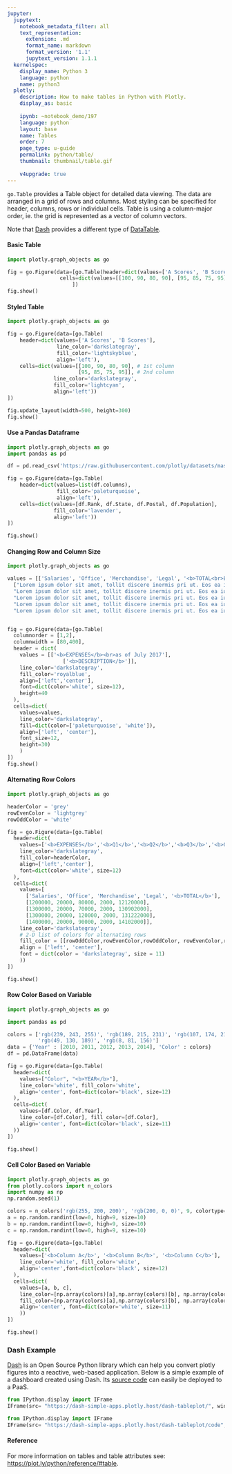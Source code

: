 ```yaml
---
jupyter:
  jupytext:
    notebook_metadata_filter: all
    text_representation:
      extension: .md
      format_name: markdown
      format_version: '1.1'
      jupytext_version: 1.1.1
  kernelspec:
    display_name: Python 3
    language: python
    name: python3
  plotly:
    description: How to make tables in Python with Plotly.
    display_as: basic
    
    ipynb: ~notebook_demo/197
    language: python
    layout: base
    name: Tables
    order: 7
    page_type: u-guide
    permalink: python/table/
    thumbnail: thumbnail/table.gif
    
    v4upgrade: true
---
```


`go.Table` provides a Table object for detailed data viewing. The data are arranged in
a grid of rows and columns. Most styling can be specified for header, columns, rows or individual cells. Table is using a column-major order, ie. the grid is represented as a vector of column vectors.

Note that [Dash](https://dash.plot.ly/) provides a different type of [DataTable](https://dash.plot.ly/datatable).

#### Basic Table

```python
import plotly.graph_objects as go

fig = go.Figure(data=[go.Table(header=dict(values=['A Scores', 'B Scores']),
                 cells=dict(values=[[100, 90, 80, 90], [95, 85, 75, 95]]))
                     ])
fig.show()
```

#### Styled Table

```python
import plotly.graph_objects as go

fig = go.Figure(data=[go.Table(
    header=dict(values=['A Scores', 'B Scores'],
                line_color='darkslategray',
                fill_color='lightskyblue',
                align='left'),
    cells=dict(values=[[100, 90, 80, 90], # 1st column
                       [95, 85, 75, 95]], # 2nd column
               line_color='darkslategray',
               fill_color='lightcyan',
               align='left'))
])

fig.update_layout(width=500, height=300)
fig.show()
```

#### Use a Pandas Dataframe

```python
import plotly.graph_objects as go
import pandas as pd

df = pd.read_csv('https://raw.githubusercontent.com/plotly/datasets/master/2014_usa_states.csv')

fig = go.Figure(data=[go.Table(
    header=dict(values=list(df.columns),
                fill_color='paleturquoise',
                align='left'),
    cells=dict(values=[df.Rank, df.State, df.Postal, df.Population],
               fill_color='lavender',
               align='left'))
])

fig.show()
```

#### Changing Row and Column Size

```python
import plotly.graph_objects as go

values = [['Salaries', 'Office', 'Merchandise', 'Legal', '<b>TOTAL<br>EXPENSES</b>'], #1st col
  ["Lorem ipsum dolor sit amet, tollit discere inermis pri ut. Eos ea iusto timeam, an prima laboramus vim. Id usu aeterno adversarium, summo mollis timeam vel ad",
  "Lorem ipsum dolor sit amet, tollit discere inermis pri ut. Eos ea iusto timeam, an prima laboramus vim. Id usu aeterno adversarium, summo mollis timeam vel ad",
  "Lorem ipsum dolor sit amet, tollit discere inermis pri ut. Eos ea iusto timeam, an prima laboramus vim. Id usu aeterno adversarium, summo mollis timeam vel ad",
  "Lorem ipsum dolor sit amet, tollit discere inermis pri ut. Eos ea iusto timeam, an prima laboramus vim. Id usu aeterno adversarium, summo mollis timeam vel ad",
  "Lorem ipsum dolor sit amet, tollit discere inermis pri ut. Eos ea iusto timeam, an prima laboramus vim. Id usu aeterno adversarium, summo mollis timeam vel ad"]]


fig = go.Figure(data=[go.Table(
  columnorder = [1,2],
  columnwidth = [80,400],
  header = dict(
    values = [['<b>EXPENSES</b><br>as of July 2017'],
                  ['<b>DESCRIPTION</b>']],
    line_color='darkslategray',
    fill_color='royalblue',
    align=['left','center'],
    font=dict(color='white', size=12),
    height=40
  ),
  cells=dict(
    values=values,
    line_color='darkslategray',
    fill=dict(color=['paleturquoise', 'white']),
    align=['left', 'center'],
    font_size=12,
    height=30)
    )
])
fig.show()
```

#### Alternating Row Colors

```python
import plotly.graph_objects as go

headerColor = 'grey'
rowEvenColor = 'lightgrey'
rowOddColor = 'white'

fig = go.Figure(data=[go.Table(
  header=dict(
    values=['<b>EXPENSES</b>','<b>Q1</b>','<b>Q2</b>','<b>Q3</b>','<b>Q4</b>'],
    line_color='darkslategray',
    fill_color=headerColor,
    align=['left','center'],
    font=dict(color='white', size=12)
  ),
  cells=dict(
    values=[
      ['Salaries', 'Office', 'Merchandise', 'Legal', '<b>TOTAL</b>'],
      [1200000, 20000, 80000, 2000, 12120000],
      [1300000, 20000, 70000, 2000, 130902000],
      [1300000, 20000, 120000, 2000, 131222000],
      [1400000, 20000, 90000, 2000, 14102000]],
    line_color='darkslategray',
    # 2-D list of colors for alternating rows
    fill_color = [[rowOddColor,rowEvenColor,rowOddColor, rowEvenColor,rowOddColor]*5],
    align = ['left', 'center'],
    font = dict(color = 'darkslategray', size = 11)
    ))
])

fig.show()
```

#### Row Color Based on Variable

```python
import plotly.graph_objects as go

import pandas as pd

colors = ['rgb(239, 243, 255)', 'rgb(189, 215, 231)', 'rgb(107, 174, 214)',
          'rgb(49, 130, 189)', 'rgb(8, 81, 156)']
data = {'Year' : [2010, 2011, 2012, 2013, 2014], 'Color' : colors}
df = pd.DataFrame(data)

fig = go.Figure(data=[go.Table(
  header=dict(
    values=["Color", "<b>YEAR</b>"],
    line_color='white', fill_color='white',
    align='center', font=dict(color='black', size=12)
  ),
  cells=dict(
    values=[df.Color, df.Year],
    line_color=[df.Color], fill_color=[df.Color],
    align='center', font=dict(color='black', size=11)
  ))
])

fig.show()
```

#### Cell Color Based on Variable

```python
import plotly.graph_objects as go
from plotly.colors import n_colors
import numpy as np
np.random.seed(1)

colors = n_colors('rgb(255, 200, 200)', 'rgb(200, 0, 0)', 9, colortype='rgb')
a = np.random.randint(low=0, high=9, size=10)
b = np.random.randint(low=0, high=9, size=10)
c = np.random.randint(low=0, high=9, size=10)

fig = go.Figure(data=[go.Table(
  header=dict(
    values=['<b>Column A</b>', '<b>Column B</b>', '<b>Column C</b>'],
    line_color='white', fill_color='white',
    align='center',font=dict(color='black', size=12)
  ),
  cells=dict(
    values=[a, b, c],
    line_color=[np.array(colors)[a],np.array(colors)[b], np.array(colors)[c]],
    fill_color=[np.array(colors)[a],np.array(colors)[b], np.array(colors)[c]],
    align='center', font=dict(color='white', size=11)
    ))
])

fig.show()
```

### Dash Example


[Dash](https://plot.ly/products/dash/) is an Open Source Python library which can help you convert plotly figures into a reactive, web-based application. Below is a simple example of a dashboard created using Dash. Its [source code](https://github.com/plotly/simple-example-chart-apps/tree/master/dash-tableplot) can easily be deployed to a PaaS.

```python
from IPython.display import IFrame
IFrame(src= "https://dash-simple-apps.plotly.host/dash-tableplot/", width="100%", height="850px", frameBorder="0")
```

```python
from IPython.display import IFrame
IFrame(src= "https://dash-simple-apps.plotly.host/dash-tableplot/code", width="100%", height=500, frameBorder="0")
```

#### Reference
For more information on tables and table attributes see: https://plot.ly/python/reference/#table.
